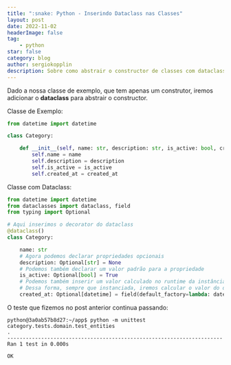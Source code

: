 ```yaml
---
title: ":snake: Python - Inserindo Dataclass nas Classes"
layout: post
date: 2022-11-02
headerImage: false
tag:
    - python
star: false
category: blog
author: sergiokopplin
description: Sobre como abstrair o constructor de classes com dataclass
---
```


Dado a nossa classe de exemplo, que tem apenas um construtor, iremos adicionar o **dataclass** para abstrair o constructor.

Classe de Exemplo:

```python
from datetime import datetime

class Category:

    def __init__(self, name: str, description: str, is_active: bool, created_at: datetime) -> None:
        self.name = name
        self.description = description
        self.is_active = is_active
        self.created_at = created_at
```

Classe com Dataclass:

```python
from datetime import datetime
from dataclasses import dataclass, field
from typing import Optional

# Aqui inserimos o decorator do dataclass
@dataclass()
class Category:

    name: str
    # Agora podemos declarar propriedades opcionais
    description: Optional[str] = None
    # Podemos também declarar um valor padrão para a propriedade
    is_active: Optional[bool] = True
    # Podemos também inserir um valor calculado no runtime da instância da classe.
    # Dessa forma, sempre que instanciada, iremos calcular o valor do datetime através de uma lambda function
    created_at: Optional[datetime] = field(default_factory=lambda: datetime.now())
```

O teste que fizemos no post anterior continua passando:

```log
python@3a0ab57b8d27:~/app$ python -m unittest category.tests.domain.test_entities
.
----------------------------------------------------------------------
Ran 1 test in 0.000s

OK
```
